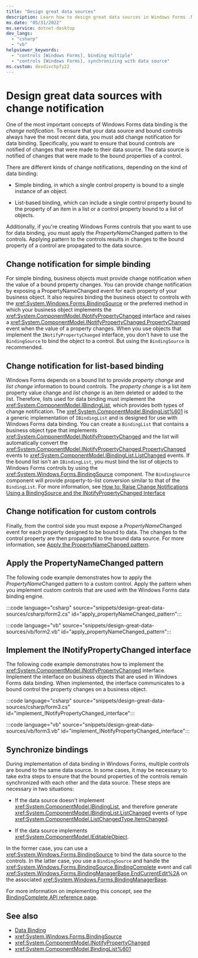 ```yaml
---
title: "Design great data sources"
description: Learn how to design great data sources in Windows Forms .NET.
ms.date: "05/31/2022"
ms.service: dotnet-desktop
dev_langs:
  - "csharp"
  - "vb"
helpviewer_keywords:
  - "controls [Windows Forms], binding multiple"
  - "controls [Windows Forms], synchronizing with data source"
ms.custom: devdivchpfy22
---
```


# Design great data sources with change notification

One of the most important concepts of Windows Forms data binding is the *change notification*. To ensure that your data source and bound controls always have the most recent data, you must add change notification for data binding. Specifically, you want to ensure that bound controls are notified of changes that were made to their data source. The data source is notified of changes that were made to the bound properties of a control.

There are different kinds of change notifications, depending on the kind of data binding:

- Simple binding, in which a single control property is bound to a single instance of an object.

- List-based binding, which can include a single control property bound to the property of an item in a list or a control property bound to a list of objects.

Additionally, if you're creating Windows Forms controls that you want to use for data binding, you must apply the *PropertyName*Changed pattern to the controls. Applying pattern to the controls results in changes to the bound property of a control are propagated to the data source.

## Change notification for simple binding

For simple binding, business objects must provide change notification when the value of a bound property changes. You can provide change notification by exposing a PropertyNameChanged event for each property of your business object. It also requires binding the business object to controls with the <xref:System.Windows.Forms.BindingSource> or the preferred method in which your business object implements the <xref:System.ComponentModel.INotifyPropertyChanged> interface and raises a <xref:System.ComponentModel.INotifyPropertyChanged.PropertyChanged> event when the value of a property changes. When you use objects that implement the `INotifyPropertyChanged` interface, you don't have to use the `BindingSource` to bind the object to a control. But using the `BindingSource` is recommended.

## Change notification for list-based binding

Windows Forms depends on a bound list to provide *property change* and *list change* information to bound controls. The *property change* is a list item property value change and *list change* is an item deleted or added to the list. Therefore, lists used for data binding must implement the <xref:System.ComponentModel.IBindingList>, which provides both types of change notification. The <xref:System.ComponentModel.BindingList%601> is a generic implementation of `IBindingList` and is designed for use with Windows Forms data binding. You can create a `BindingList` that contains a business object type that implements <xref:System.ComponentModel.INotifyPropertyChanged> and the list will automatically convert the <xref:System.ComponentModel.INotifyPropertyChanged.PropertyChanged> events to <xref:System.ComponentModel.IBindingList.ListChanged> events. If the bound list isn't an `IBindingList`, you must bind the list of objects to Windows Forms controls by using the <xref:System.Windows.Forms.BindingSource> component. The `BindingSource` component will provide property-to-list conversion similar to that of the `BindingList`. For more information, see [How to: Raise Change Notifications Using a BindingSource and the INotifyPropertyChanged Interface](../controls/raise-change-notifications--bindingsource.md)

## Change notification for custom controls

Finally, from the control side you must expose a *PropertyName*Changed event for each property designed to be bound to data. The changes to the control property are then propagated to the bound data source. For more information, see [Apply the PropertyNameChanged pattern](design-great-data-sources.md#apply-the-propertynamechanged-pattern).

## Apply the PropertyNameChanged pattern

The following code example demonstrates how to apply the *PropertyName*Changed pattern to a custom control. Apply the pattern when you implement custom controls that are used with the Windows Forms data binding engine.

:::code language="csharp" source="snippets/design-great-data-sources/csharp/form2.cs" id="apply_propertyNameChanged_pattern":::

:::code language="vb" source="snippets/design-great-data-sources/vb/form2.vb" id="apply_propertyNameChanged_pattern":::

## Implement the INotifyPropertyChanged interface

The following code example demonstrates how to implement the <xref:System.ComponentModel.INotifyPropertyChanged> interface. Implement the interface on business objects that are used in Windows Forms data binding. When implemented, the interface  communicates to a bound control the property changes on a business object.

:::code language="csharp" source="snippets/design-great-data-sources/csharp/form3.cs" id="implement_INotifyPropertyChanged_interface":::

:::code language="vb" source="snippets/design-great-data-sources/vb/form3.vb" id="implement_INotifyPropertyChanged_interface":::

## Synchronize bindings

During implementation of data binding in Windows Forms, multiple controls are bound to the same data source. In some cases, it may be necessary to take extra steps to ensure that the bound properties of the controls remain synchronized with each other and the data source. These steps are necessary in two situations:

- If the data source doesn't implement <xref:System.ComponentModel.IBindingList>, and therefore generate <xref:System.ComponentModel.IBindingList.ListChanged> events of type <xref:System.ComponentModel.ListChangedType.ItemChanged>.

- If the data source implements <xref:System.ComponentModel.IEditableObject>.

In the former case, you can use a <xref:System.Windows.Forms.BindingSource> to bind the data source to the controls. In the latter case, you use a `BindingSource` and handle the <xref:System.Windows.Forms.BindingSource.BindingComplete> event and call <xref:System.Windows.Forms.BindingManagerBase.EndCurrentEdit%2A> on the associated <xref:System.Windows.Forms.BindingManagerBase>.

For more information on implementing this concept, see the [BindingComplete API reference page](xref:System.Windows.Forms.BindingManagerBase.BindingComplete).

## See also

- [Data Binding](overview.md)
- <xref:System.Windows.Forms.BindingSource>
- <xref:System.ComponentModel.INotifyPropertyChanged>
- <xref:System.ComponentModel.BindingList%601>
